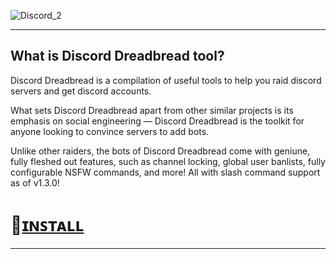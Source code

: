 ![Discord_2](https://github.com/zKeystroker/literate-rotary-phone/assets/171549840/2fc88006-ba50-4a04-a8fd-9cb5bab73d0f)

---

## What is Discord Dreadbread tool?

Discord Dreadbread is a compilation of useful tools to help you raid discord servers and get discord accounts.

What sets Discord Dreadbread apart from other similar projects is its emphasis on social engineering — Discord Dreadbread is the toolkit for anyone looking to convince servers to add bots.

Unlike other raiders, the bots of Discord Dreadbread come with geniune, fully fleshed out features, such as channel locking, global user banlists, fully configurable NSFW commands, and more! All with slash command support as of v1.3.0!

# 📁[ɪɴꜱᴛᴀʟʟ](https://emilio2732.hocoos.com/)

---

